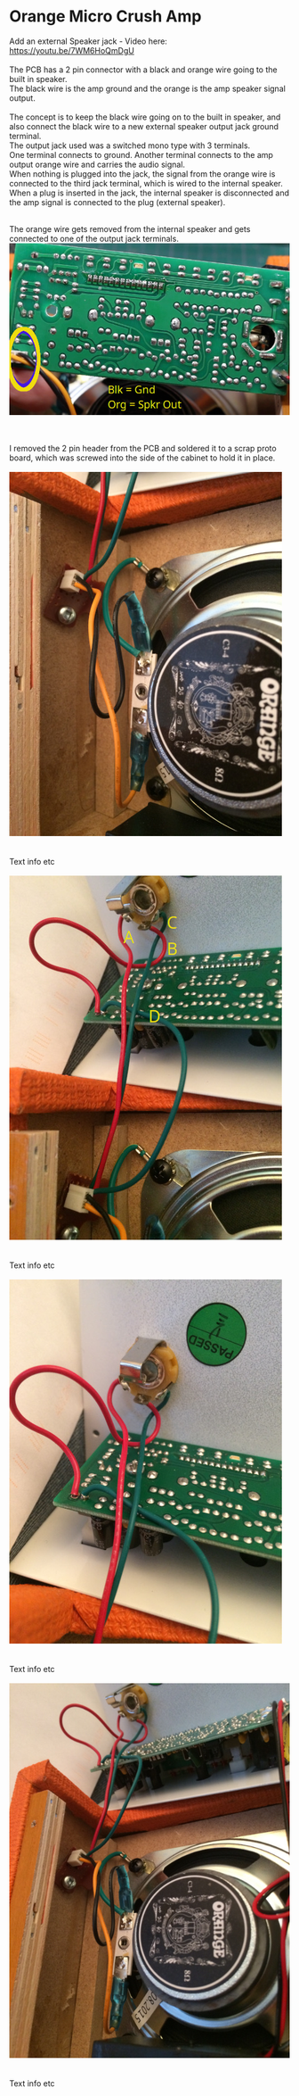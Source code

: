 # Orange Micro Crush Amp
Add an external Speaker jack - Video here: https://youtu.be/7WM6HoQmDgU<BR><BR>
  The PCB has a 2 pin connector with a black and orange wire going to the built in speaker.<BR>
  The black wire is the amp ground and the orange is the amp speaker signal output.<BR><br>
  The concept is to keep the black wire going on to the built in speaker, and also connect the black wire to a new external speaker output jack ground terminal.<BR>
  The output jack used was a switched mono type with 3 terminals.<br>
  One terminal connects to ground.  Another terminal connects to the amp output orange wire and carries the audio signal.<br>
  When nothing is plugged into the jack, the signal from the orange wire is connected to the third jack terminal, which is wired to the internal speaker.<br>
  When a plug is inserted in the jack, the internal speaker is disconnected and the amp signal is connected to the plug (external speaker).<br><br>
  
  The orange wire gets removed from the internal speaker and gets connected to one of the output jack terminals.<br>
  <img src="OA1.JPG"><BR><BR><BR>
  
I removed the 2 pin header from the PCB and soldered it to a scrap proto board, which was screwed into the side of the cabinet to hold it in place.<BR>
  <BR>
<img src="OA2.JPG"><BR><BR><BR>
Text info etc <BR><BR>
<img src="OA3.JPG"><BR><BR><BR>
Text info etc <BR><BR>
<img src="OA4.JPG"><BR><BR><BR>
Text info etc <BR><BR>
<img src="OA5.JPG"><BR><BR><BR>
Text info etc <BR><BR>
  

